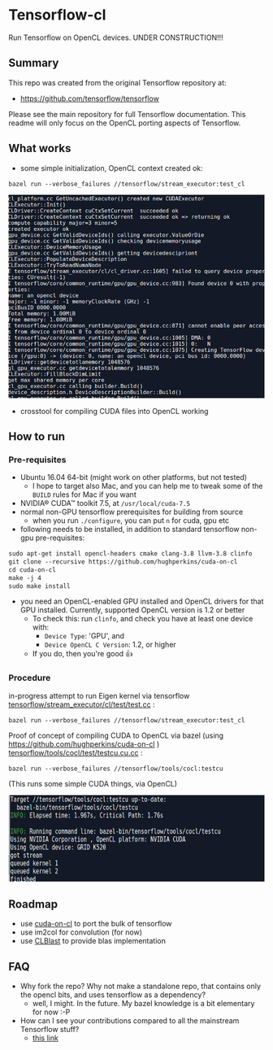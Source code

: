 # Tensorflow-cl

Run Tensorflow on OpenCL devices.  UNDER CONSTRUCTION!!!

## Summary

This repo was created from the original Tensorflow repository at:

- https://github.com/tensorflow/tensorflow

Please see the main repository for full Tensorflow documentation.  This readme will only focus on the OpenCL porting aspects of Tensorflow.

## What works

- some simple initialization, OpenCL context created ok:

```
bazel run --verbose_failures //tensorflow/stream_executor:test_cl
```
<img src="doc/img/contextcreated.png?raw=true" width="600" height="400" />

- crosstool for compiling CUDA files into OpenCL working

## How to run

### Pre-requisites

- Ubuntu 16.04 64-bit (might work on other platforms, but not tested)
  - I hope to target also Mac, and you can help me to tweak some of the `BUILD` rules for Mac if you want
- NVIDIA® CUDA™ toolkit 7.5, at `/usr/local/cuda-7.5`
- normal non-GPU tensorflow prerequisites for building from source
  - when you run `./configure`, you can put `n` for cuda, gpu etc
- following needs to be installed, in addition to standard tensorflow non-gpu pre-requisites:
```
sudo apt-get install opencl-headers cmake clang-3.8 llvm-3.8 clinfo
git clone --recursive https://github.com/hughperkins/cuda-on-cl
cd cuda-on-cl
make -j 4
sudo make install
```
- you need an OpenCL-enabled GPU installed and OpenCL drivers for that GPU installed.  Currently, supported OpenCL version is 1.2 or better
  - To check this: run `clinfo`, and check you have at least one device with:
    - `Device Type`: 'GPU', and
    - `Device OpenCL C Version`: 1.2, or higher
  - If you do, then you're good :+1:

### Procedure

in-progress attempt to run Eigen kernel via tensorflow [tensorflow/stream_executor/cl/test/test.cc](https://github.com/hughperkins/tensorflow-cl/blob/tensorflow-cl/tensorflow/stream_executor/cl/test/test.cc) :
```
bazel run --verbose_failures //tensorflow/stream_executor:test_cl
```

Proof of concept of compiling CUDA to OpenCL via bazel (using https://github.com/hughperkins/cuda-on-cl ) [tensorflow/tools/cocl/test/testcu.cu.cc](https://github.com/hughperkins/tensorflow-cl/blob/tensorflow-cl/tensorflow/tools/cocl/test/testcu.cu.cc) :
```
bazel run --verbose_failures //tensorflow/tools/cocl:testcu
```
(This runs some simple CUDA things, via OpenCL)

<img src="doc/img/testcu.png?raw=true" width="600" height="170" />

## Roadmap

- use [cuda-on-cl](https://github.com/hughperkins/cuda-on-cl) to port the bulk of tensorflow
- use im2col for convolution (for now)
- use [CLBlast](https://github.com/CNugteren/CLBlast) to provide blas implementation

## FAQ

- Why fork the repo?  Why not make a standalone repo, that contains only the opencl bits, and uses tensorflow as a dependency?
  - well, I might.  In the future.  My bazel knowledge is a bit elementary for now :-P
- How can I see your contributions compared to all the mainstream Tensorflow stuff?
  - [this link](https://github.com/hughperkins/tensorflow-cl/compare/master...tensorflow-cl#files_bucket)
